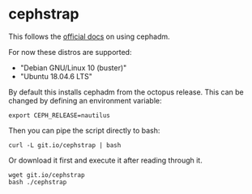 # cephstrap

This follows the 
[official docs](https://docs.ceph.com/en/pacific/cephadm/install/#install-cephadm)
on using cephadm.

For now these distros are supported:

 * "Debian GNU/Linux 10 (buster)"
 * "Ubuntu 18.04.6 LTS"

By default this installs cephadm from the octopus release. This can be changed by defining an environment variable:

```
export CEPH_RELEASE=nautilus
```

Then you can pipe the script directly to bash:

```
curl -L git.io/cephstrap | bash
```

Or download it first and execute it after reading through it.

```
wget git.io/cephstrap
bash ./cephstrap
```

